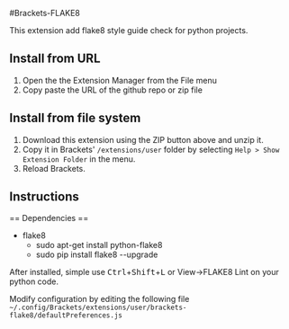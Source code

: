 #Brackets-FLAKE8

This extension add flake8 style guide check for python projects.

## Install from URL

1. Open the the Extension Manager from the File menu
2. Copy paste the URL of the github repo or zip file


## Install from file system

1. Download this extension using the ZIP button above and unzip it.
2. Copy it in Brackets' `/extensions/user` folder by selecting `Help > Show Extension Folder` in the menu.
3. Reload Brackets.

## Instructions

== Dependencies ==

* flake8
  - sudo apt-get install python-flake8
  - sudo pip install flake8 --upgrade

After installed, simple use <kbd>Ctrl</kbd>+<kbd>Shift</kbd>+<kbd>L</kbd> or View->FLAKE8 Lint on your python code.

Modify configuration by editing the following file `~/.config/Brackets/extensions/user/brackets-flake8/defaultPreferences.js`
